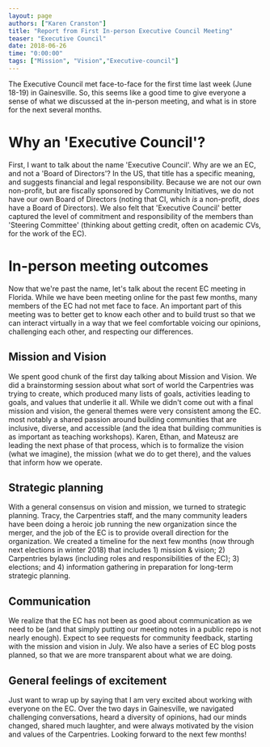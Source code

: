 ```yaml
---
layout: page
authors: ["Karen Cranston"]
title: "Report from First In-person Executive Council Meeting"
teaser: "Executive Council"
date: 2018-06-26
time: "0:00:00"
tags: ["Mission", "Vision","Executive-council"]
---
```


The Executive Council met face-to-face for the first time last week (June 18-19) in Gainesville. So, this seems like a good time to give everyone a sense of what we discussed at the in-person meeting, and what is in store for the next several months.  

# Why an 'Executive Council'?

First, I want to talk about the name 'Executive Council'. Why are we an EC, and not a 'Board of Directors'? In the US, that title has a specific meaning, and suggests financial and legal responsibility. Because we are not our own non-profit, but are fiscally sponsored by Community Initiatives, we do not have our own Board of Directors (noting that CI, which _is_ a non-profit,  _does_ have a Board of Directors). We also felt that 'Executive Council' better captured the level of commitment and responsibility of the members than 'Steering Committee' (thinking about getting credit, often on academic CVs, for the work of the EC).

# In-person meeting outcomes

Now that we're past the name, let's talk about the recent EC meeting in Florida. While we have been meeting online for the past few months, many members of the EC had not met face to face. An important part of this meeting was to better get to know each other and to build trust so that we can interact virtually in a way that we feel comfortable voicing our opinions, challenging each other, and respecting our differences.

## Mission and Vision

We spent good chunk of the first day talking about Mission and Vision. We did a brainstorming session about what sort of world the Carpentries was trying to create, which produced many lists of goals, activities leading to goals, and values that underlie it all.  While we didn't come out with a final mission and vision, the general themes were very consistent among the EC. most notably a shared passion around building communities that are inclusive, diverse, and accessible (and the idea that building communities is as important as teaching workshops). Karen, Ethan, and Mateusz are leading the next phase of that process, which is to formalize the vision (what we imagine), the mission (what we do to get there), and the values that inform how we operate.

## Strategic planning

With a general consensus on vision and mission, we turned to strategic planning. Tracy, the Carpentries staff, and the many community leaders have been doing a heroic job running the new organization since the merger, and the job of the EC is to provide overall direction for the organization. We created a timeline for the next few months (now through next elections in winter 2018) that includes 1) mission & vision; 2) Carpentries bylaws (including roles and responsibilities of the EC); 3) elections; and 4) information gathering in preparation for long-term strategic planning.

## Communication

We realize that the EC has not been as good about communication as we need to be (and that simply putting our meeting notes in a public repo is not nearly enough). Expect to see requests for community feedback, starting with the mission and vision in July. We also have a series of EC blog posts planned, so that we are more transparent about what we are doing.

## General feelings of excitement

Just want to wrap up by saying that I am very excited about working with everyone on the EC. Over the two days in Gainesville, we navigated challenging conversations, heard a diversity of opinions, had our minds changed, shared much laughter, and were always motivated by the vision and values of the Carpentries. Looking forward to the next few months!
